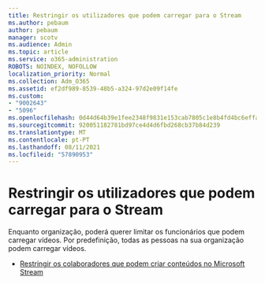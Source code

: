 ```yaml
---
title: Restringir os utilizadores que podem carregar para o Stream
ms.author: pebaum
author: pebaum
manager: scotv
ms.audience: Admin
ms.topic: article
ms.service: o365-administration
ROBOTS: NOINDEX, NOFOLLOW
localization_priority: Normal
ms.collection: Adm_O365
ms.assetid: ef2df989-8539-48b5-a324-97d2e09f14fe
ms.custom:
- "9002643"
- "5096"
ms.openlocfilehash: 0d44d64b39e1fee2348f9831e153cab7805c1e8b4fd4bc6effa0968c71666d13
ms.sourcegitcommit: 920051182781bd97ce4d4d6fbd268cb37b84d239
ms.translationtype: MT
ms.contentlocale: pt-PT
ms.lasthandoff: 08/11/2021
ms.locfileid: "57890953"
---
```

# <a name="restrict-users-who-can-upload-to-stream"></a>Restringir os utilizadores que podem carregar para o Stream

Enquanto organização, poderá querer limitar os funcionários que podem carregar vídeos. Por predefinição, todas as pessoas na sua organização podem carregar vídeos.

- [Restringir os colaboradores que podem criar conteúdos no Microsoft Stream](https://docs.microsoft.com/stream/restrict-uploaders)

